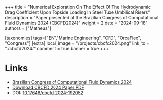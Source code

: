 +++
title = "Numerical Exploration On The Effect Of The Hydrodynamic Drag Coefficient Upon Topside Loading In Steel Tube Umbilical Risers"
description = "Paper presented at the Brazilian Congress of Computational Fluid Dynamics 2024 (CBCFD2024)"
weight = 2
date = "2024-09-18"
authors = ["Matheus"]

[taxonomies]
tags=["EN","Marine Engineering", "CFD", "OrcaFlex", "Congress"]
[extra]
local_image = "/projects/cbcfd2024.png"
link_to = "./cbcfd2024/"
comment = true
banner = true
+++


# Links
- [Brazilian Congress of Computational Fluid Dynamics 2024](https://www.cbcfd.com.br/cbcfd-2024/page/3730-home)
- <a href="/downloadables/cbcfd2024/CBCFD_100439.pdf" download="CBCFD_100439.pdf">Download CBCFD 2024 Paper PDF</a>
- DOI: <a href="https://doi.org/10.17648/cbcfd-2024-192052">10.17648/cbcfd-2024-192052</a>



